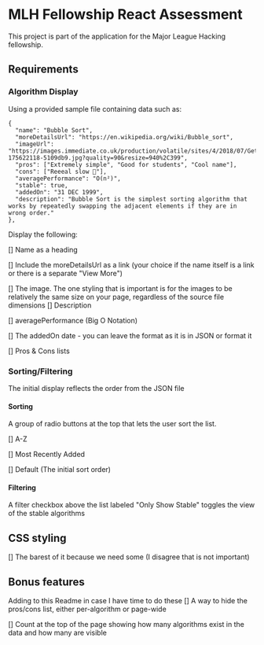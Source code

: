 # MLH Fellowship React Assessment
This project is part of the application for the Major League Hacking fellowship.

## Requirements

### Algorithm Display
Using a provided sample file containing data such as:
  ```
  {
    "name": "Bubble Sort",
    "moreDetailsUrl": "https://en.wikipedia.org/wiki/Bubble_sort",
    "imageUrl": "https://images.immediate.co.uk/production/volatile/sites/4/2018/07/GettyImages-175622118-5109db9.jpg?quality=90&resize=940%2C399",
    "pros": ["Extremely simple", "Good for students", "Cool name"],
    "cons": ["Reeeal slow 🐢"],
    "averagePerformance": "O(n²)",
    "stable": true,
    "addedOn": "31 DEC 1999",
    "description": "Bubble Sort is the simplest sorting algorithm that works by repeatedly swapping the adjacent elements if they are in wrong order."
  },
  ```
Display the following:

  [] Name as a heading
  
  [] Include the moreDetailsUrl as a link (your choice if the name itself is a link or there is a separate "View More")

  [] The image. The one styling that is important is for the images to be relatively the same size on your page, regardless of the source file dimensions
  [] Description

  [] averagePerformance (Big O Notation)

  [] The addedOn date - you can leave the format as it is in JSON or format it

  [] Pros & Cons lists

### Sorting/Filtering
The initial display reflects the order from the JSON file

#### Sorting

A group of radio buttons at the top that lets the user sort the list.

  [] A-Z

  [] Most Recently Added

  [] Default (The initial sort order)

#### Filtering

A filter checkbox above the list labeled "Only Show Stable" toggles the view of the stable algorithms

## CSS styling
 [] The barest of it because we need some (I disagree that is not important)

## Bonus features
Adding to this Readme in case I have time to do these
  [] A way to hide the pros/cons list, either per-algorithm or page-wide

  [] Count at the top of the page showing how many algorithms exist in the data and how many are visible